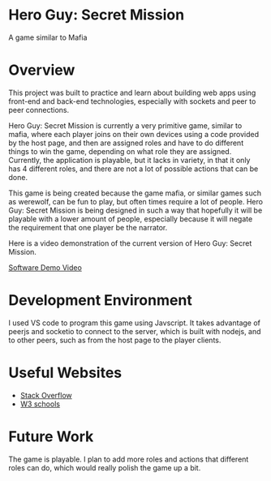 # Hero Guy: Secret Mission
 A game similar to Mafia

# Overview

This project was built to practice and learn about building web apps using front-end and back-end technologies, especially with sockets and peer to peer connections.

Hero Guy: Secret Mission is currently a very primitive game, similar to mafia, where each player joins on their own devices using a code provided by the host page, and then are assigned roles and have to do different things to win the game, depending on what role they are assigned. Currently, the application is playable, but it lacks in variety, in that it only has 4 different roles, and there are not a lot of possible actions that can be done.

This game is being created because the game mafia, or similar games such as werewolf, can be fun to play, but often times require a lot of people. Hero Guy: Secret Mission is being designed in such a way that hopefully it will be playable with a lower amount of people, especially because it will negate the requirement that one player be the narrator.

Here is a video demonstration of the current version of Hero Guy: Secret Mission.

[Software Demo Video](https://youtu.be/z11KDkGLl2g)

# Development Environment

I used VS code to program this game using Javscript. It takes advantage of peerjs and socketio to connect to the server, which is built with nodejs, and to other peers, such as from the host page to the player clients.

# Useful Websites

* [Stack Overflow](https://stackoverflow.com/)
* [W3 schools](https://www.w3schools.com/)

# Future Work

The game is playable. I plan to add more roles and actions that different roles can do, which would really polish the game up a bit.